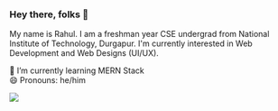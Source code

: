 ### Hey there, folks 👋

My name is Rahul. I am a freshman year CSE undergrad from National Institute of Technology, Durgapur. I'm currently interested in Web Development and Web Designs (UI/UX).

🌱 I’m currently learning MERN Stack
<br>
😄 Pronouns: he/him

![](https://komarev.com/ghpvc/?username=goofynugtz&color=blueviolet&style=flat-square)
